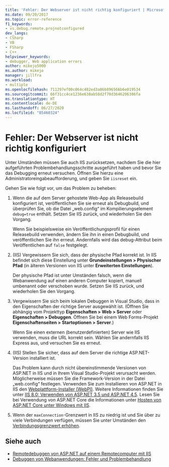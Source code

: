 ```yaml
---
title: 'Fehler: Der Webserver ist nicht richtig konfiguriert | Microsoft-Dokumentation'
ms.date: 09/20/2017
ms.topic: error-reference
f1_keywords:
- vs.debug.remote.projnotconfigured
dev_langs:
- CSharp
- VB
- FSharp
- C++
helpviewer_keywords:
- debugger, Web application errors
author: mikejo5000
ms.author: mikejo
manager: jillfra
ms.workload:
- multiple
ms.openlocfilehash: 711297ef00c064c482ed3a86b896566b6e019534
ms.sourcegitcommit: 66f31cc4ce1236e638ab58d2f70d3646206386fa
ms.translationtype: HT
ms.contentlocale: de-DE
ms.lasthandoff: 06/27/2020
ms.locfileid: "85460324"
---
```

# <a name="error-the-web-server-is-not-configured-correctly"></a>Fehler: Der Webserver ist nicht richtig konfiguriert

Unter Umständen müssen Sie auch IIS zurücksetzen, nachdem Sie die hier aufgeführten Problembehandlungsschritte ausgeführt haben und bevor Sie das Debugging erneut versuchen. Öffnen Sie hierzu eine Administratoreingabeaufforderung, und geben Sie `iisreset` ein.

Gehen Sie wie folgt vor, um das Problem zu beheben:

1. Wenn die auf dem Server gehostete Web-App als Releasebuild konfiguriert ist, veröffentlichen Sie sie erneut als Debugbuild, und überprüfen Sie, ob die Datei „web.config“ im Kompilierungselement `debug=true` enthält. Setzen Sie IIS zurück, und wiederholen Sie den Vorgang.

    Wenn Sie beispielsweise ein Veröffentlichungsprofil für einen Releasebuild verwenden, ändern Sie ihn in einen Debugbuild, und veröffentlichen Sie ihn erneut. Andernfalls wird das debug-Attribut beim Veröffentlichen auf `false` festgelegt.

2. (IIS) Vergewissern Sie sich, dass der physische Pfad korrekt ist. In IIS befindet sich diese Einstellung unter **Grundeinstellungen > Physischer Pfad** (in älteren Versionen von IIS unter **Erweiterten Einstellungen**).

    Der physische Pfad ist unter Umständen falsch, wenn die Webanwendung auf einen anderen Computer kopiert, manuell umbenannt oder verschoben wurde. Setzen Sie IIS zurück, und wiederholen Sie den Vorgang.

3. Vergewissern Sie sich beim lokalen Debuggen in Visual Studio, dass in den Eigenschaften der richtige Server ausgewählt ist. (Öffnen Sie abhängig vom Projekttyp **Eigenschaften > Web > Server** oder **Eigenschaften > Debuggen**. Öffnen Sie bei einem Web Forms-Projekt **Eigenschaftenseiten > Startoptionen > Server**.)

    Wenn Sie einen externen (benutzerdefinierten) Server wie IIS verwenden, muss die URL korrekt sein. Wählen Sie andernfalls IIS Express aus, und versuchen Sie es erneut.

4. (IIS) Stellen Sie sicher, dass auf dem Server die richtige ASP.NET-Version installiert ist.

    Das Problem kann durch nicht übereinstimmende Versionen von ASP.NET in IIS und in Ihrem Visual Studio-Projekt verursacht werden. Möglicherweise müssen Sie die Framework-Version in der Datei „web.config“ festlegen. Verwenden Sie zum Installieren von ASP.NET in IIS den [Webplattform-Installer (WebPI)](https://www.microsoft.com/web/downloads/platform.aspx). Weitere Informationen finden Sie unter [IIS 8.0: Verwenden von ASP.NET 3.5 und ASP.NET 4.5](/iis/get-started/whats-new-in-iis-8/iis-80-using-aspnet-35-and-aspnet-45). Lesen Sie bei Verwendung von ASP.NET Core die Informationen unter [Hosten von ASP.NET Core unter Windows mit IIS](https://docs.asp.net/en/latest/publishing/iis.html).

4. Wenn der `maxConnection`-Grenzwert in IIS zu niedrig ist und Sie über zu viele Verbindungen verfügen, müssen Sie unter Umständen den [Verbindungsgrenzwert erhöhen](/iis/configuration/system.applicationhost/sites/sitedefaults/limits).

## <a name="see-also"></a>Siehe auch
- [Remotedebuggen von ASP.NET auf einem Remotecomputer mit IIS](../debugger/remote-debugging-aspnet-on-a-remote-iis-7-5-computer.md)
- [Debuggen von Webanwendungen: Fehler und Problembehandlung](../debugger/debugging-web-applications-errors-and-troubleshooting.md)